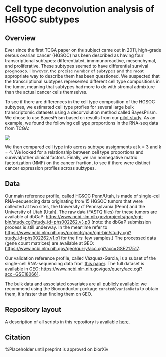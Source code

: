 # Cell type deconvolution analysis of HGSOC subtypes

## Overview

Ever since the first TCGA paper on the subject came out in 2011, high-grade serous ovarian cancer (HGSOC) has been described as having four transcriptional subtypes: differentiated, immmunoreactive, mesenchymal, and proliferative. These subtypes seemed to have differential survival prognoses. However, the precise number of subtypes and the most appropriate way to describe them has been questioned. We suspected that the transcriptional subtypes represented different cell type compositions in the tumor, meaning that subtypes had more to do with stromal admixture than the actual cancer cells themselves.

To see if there are differences in the cell type composition of the HGSOC subtypes, we estimated cell type profiles for several large bulk transcriptomic datasets using a deconvolution method called BayesPrism. We chose to use BayesPrism based on results from our [pilot study](https://github.com/greenelab/deconvolution_pilot). As an example, we found the following cell type proportions in the RNA-seq data from TCGA:

![](https://github.com/greenelab/hgsoc_deconvolution/blob/main/figures/readme_figure.png)

We then compared cell type info across subtype assignments at k = 3 and k = 4. We looked for a relationship between cell type proportions and survival/other clinical factors. Finally, we ran nonnegative matrix factorization (NMF) on the cancer fraction, to see if there were distinct cancer expression profiles across subtypes.

## Data

Our main reference profile, called HGSOC Penn/Utah, is made of single-cell RNA-sequencing data originating from 15 HGSOC tumors that were collected at two sites, the University of Pennsylvania (Penn) and the University of Utah (Utah). The raw data (FASTQ files) for these tumors are available at dbGaP: https://www.ncbi.nlm.nih.gov/projects/gap/cgi-bin/study.cgi?study_id=phs002262.v3.p3 (note: the dbGaP submission process is still underway. In the meantime refer to https://www.ncbi.nlm.nih.gov/projects/gap/cgi-bin/study.cgi?study_id=phs002262.v1.p1 for the first few samples.) The processed data (gene count matrices) are available at GEO: https://www.ncbi.nlm.nih.gov/geo/query/acc.cgi?acc=GSE217517.

Our validation reference profile, called Vázquez-Garcia, is a subset of the single-cell RNA-sequencing data from [this paper](https://www.nature.com/articles/s41586-022-05496-1). The full dataset is available in GEO: https://www.ncbi.nlm.nih.gov/geo/query/acc.cgi?acc=GSE180661.

The bulk data and associated covariates are all publicly available: we recommend using the Bioconductor package `curatedOvarianData` to obtain them, it's faster than finding them on GEO.

## Repository layout

A description of all scripts in this repository is available [here](https://github.com/greenelab/hgsoc_deconvolution/tree/main/scripts).

## Citation

%Placeholder until preprint is approved on biorXiv
